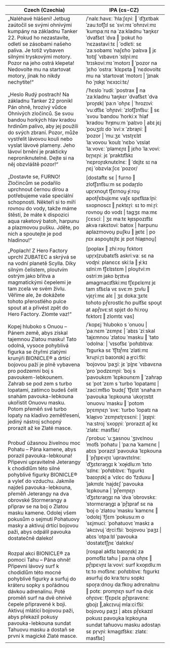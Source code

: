 <table>
<thead>
  <tr>
    <th>Czech (Czechia)</th>
    <th>IPA (cs-CZ)</th>
  </tr>
</thead>
<tbody>
  <tr>
    <td>„Naléhavé hlášení! Jetbug zaútočil se svými ohnivými kumpány na základnu Tanker 22. Pokud ho nezastavíte, odletí se zásobami našeho paliva. Je totiž vybaven silnými tryskovými motory. Pozor na jeho ostrá klepeta! Nedovolte mu na startovat motory, jinak ho nikdy nechytíte!“</td>
    <td>
      <span class="IPA">/ˈnalɛːɦavɛː ˈɦlaːʃɛɲiː ‖ ˈd͡ʒɛtbak ˈzauːtot͡ʃɪl sɛ ˈsviːmɪ ˈoɦnɪviːmɪ ˈkumpaːnɪ na ˈzaːkladnu ˈtaŋkɛr ˈdvat͡sɛt ˈdva ‖ ˈpokut ɦo ˈnɛzastaviːtɛ | ˈodlɛtiː sɛ ˈzaːsobamɪ ˈnaʃɛɦo ˈpalɪva ‖ jɛ ˈtotɪʃ ˈvɪbavɛn ˈsɪlɲiːmɪ ˈtrɪskoviːmɪ ˈmotorɪ ‖ ˈpozor na ˈjɛɦo ˈostraː ˈklɛpɛta ‖ ˈnɛdovoltɛ mu na ˈstartovat ˈmotorɪ | ˈjɪnak ɦo ˈɲɪkɟɪ ˈnɛxɪciːtɛ/</span>
    </td>
  </tr>
  <tr>
    <td>„Heslo Rudý postrach! Na základnu Tanker 22 pronikl Pán ohně, hrozivý vůdce Ohnivých zločinců. Se svou bandou horkých hlav kradou hrdinům palivo, aby jej použili do svých zbraní. Pozor, může vystřelit lávovou kouli nebo vyslat lávové plameny. Jeho lávoví brnění je prakticky neproniknutelné. Dejte si na něj obzvláště pozor!“</td>
    <td>
      <span class="IPA">/ˈɦɛslo ˈrudiː ˈpostrax ‖ na ˈzaːkladnu ˈtaŋkɛr ˈdvat͡sɛt ˈdva ˈproɲɪkl̩ ˈpaːn ˈoɦɲɛ | ˈɦrozɪviː ˈvuːdt͡sɛ ˈoɦɲɪviː ˈzlot͡ʃɪnt͡suː ‖ sɛ ˈsvou ˈbandou ˈɦorkiːx ˈɦlaf ˈkradou ˈɦrɟɪnuːm ˈpalɪvo | abɪ jɛj ˈpouʒɪlɪ do ˈsviːx ˈzbraɲiː ‖ ˈpozor | ˈmuːʒɛ ˈvɪstr̝ɛlɪt ˈlaːvovou ˈkoulɪ ˈnɛbo ˈvɪslat ˈlaːvovɛː ˈplamɛɲɪ ‖ jɛɦo ˈlaːvoviː br̩ɲɛɲiː jɛ ˈpraktɪt͡skɪ ˈnɛproɲɪknutɛlnɛː ‖ ˈdɛjtɛ sɪ na ɲɛj ˈobzvlaːʃcɛ ˈpozor/</span>
    </td>
  </tr>
  <tr>
    <td>„Dostavte se, FURNO! Zločincům se podařilo uprchnout černou dírou a potřebujeme vaše speciální schopnosti. Někteří si to míří rovnou do vody, takže máme štěstí, že máte k dispozici aqua raketový batoh, harpunu a plazmovou pušku. Jděte, po nich a spoutejte je pod hladinou!“</td>
    <td>[dostaftɛ sɛ | furno ‖ zlot͡ʃɪnt͡suːm sɛ podar̝ɪlo upr̩xnou̯t t͡ʃɛrnou̯ ɟiːrou̯ apotr̝̊ɛbujɛmɛ vaʃɛ spɛt͡sɪaːlɲiː sxopnoscɪ ‖ ɲɛktɛr̝iː sɪ to miːr̝iː rovnou̯ do vodɪ | taɡʒɛ maːmɛ ʃcɛsciː | ʒɛ maːtɛ kɟɪspozɪt͡sɪ akva rakɛtoviː batox | ɦarpunu aplazmovou̯ puʃku ‖ jɟɛtɛ | po ɲɪx aspou̯tɛjtɛ jɛ pot ɦlaɟɪnou̯]</td>
  </tr>
  <tr>
    <td>„Poplach! Z Hero Factory uprchl ZUBATEC a skrývá se na vodní planetě Scylla. Díky silným čelistem, ploutvím ostrým jako břitva a magmatickými čepelemi je tam zcela ve svém živlu. Věříme ale, že dokážete tohoto přerostlého pulce spout at a přivést zpět do Hero Factory. Zlomte vaz!“</td>
    <td>[poplax ‖ zɦiːrou̯ fɛktorɪ upr̩xl̩zubatɛt͡s askriːvaː sɛ na vodɲiː planɛcɛ skiːla ‖ ɟiːkɪ sɪlniːm t͡ʃɛlɪstɛm | plou̯tviːm ostriːm jako br̝ɪtva amaɡmacɪt͡skiːmɪ t͡ʃɛpɛlɛmɪ jɛ tam st͡sɛla vɛ svɛːm ʒɪvlu ‖ vjɛr̝iːmɛ alɛ | ʒɛ dokaːʒɛtɛ toɦoto pr̝̊ɛrostlɛːɦo pult͡sɛ spou̯t at apr̝̊ɪvɛːst spjɛt do ɦiːrou̯ fɛktorɪ ‖ zlomtɛ vas]</td>
  </tr>
  <tr>
    <td>Kopej hluboko s Onuou – Pánem země, abys získal tajemnou Zlatou masku! Tato odolná, vysoce pohyblivá figurka se čtyřmi zlatými krunýři BIONICLE® a drtící bojovou paží je plně vybavena pro podzemní boj s pavoukem-lebkounem. Zahrab se pod zem s turbo lopatami, zatímco budeš čelit snahám pavouka-lebkouna ukořistit Onuovu masku. Potom přeměň své turbo lopaty na kladivo zemětřesení, jediný nástroj schopný prorazit až ke Zlaté masce.</td>
    <td>
      <span class="IPA">/ˈkopɛj ˈɦluboko s ˈonuou | ˈpaːnɛm ˈzɛmɲɛ | ˈabɪs ˈziːskal ˈtajɛmnou ˈzlatou ˈmasku ‖ ˈtato ˈodolnaː | ˈvɪsot͡sɛ ˈpoɦɪblɪvaː ˈfɪgurka sɛ ˈt͡ʃtɪr̝̊mɪ ˈzlatiːmɪ ˈkruɲiːr̝ɪ baɪonɪkl̩ a ɟr̩ciːt͡siː ˈbojovou ˈpaʒiː jɛ ˈpl̩ɲɛ ˈvɪbavɛna ˈpro ˈpodzɛmɲiː ˈboj s ˈpavoukɛm ˈlɛpkounɛm ‖ ˈzaɦrap sɛ ˈpot ˈzɛm s ˈturbo ˈlopatamɪ | ˈzaciːmt͡so ˈbudɛʃ ˈt͡ʃɛlɪt ˈsnaɦaːm ˈpavouka ˈlɛpkouna ˈukor̝ɪstɪt ˈonuovu ˈmasku ‖ ˈpotom ˈpr̝ɛmɲɛɲ ˈsvɛː ˈturbo ˈlopatɪ na ˈklaɟɪvo ˈzɛmɲɛtr̝ɛsɛniː | ˈjɛɟɪɲiː ˈnaːstroj ˈsxopɲiː ˈprorazɪt aʃ kɛ ˈzlatɛː mast͡sɛ/</span>
    </td>
  </tr>
  <tr>
    <td>Probuď úžasnou živelnou moc Pohatu – Pána kamene, abys porazil pavouka-lebkouna! Připevni upravitelné Jeterangy k chodidlům této silné pohyblivé figurky BIONICLE® a vyleť do vzduchu. Jakmile najdeš pavouka-lebkouna, přeměň Jeterangy na dva obrovské Stormerangy a připrav se na boj o Zlatou masku kamene. Odolej všem pokusům o sejmutí Pohatuovy masky a aktivuj drtící bojovou paži, abys odpálil pavouka dostatečně daleko!</td>
    <td>/ˈprobuc ˈuːʒasnou ˈʒɪvɛlnou ˈmot͡s ˈpoɦatu | ˈpaːna ˈkamɛnɛ | abɪs ˈporazɪl ˈpavouka ˈlɛpkouna ‖ ˈpr̝̊ɪpɛvɲɪ ˈupravɪtɛlnɛː ˈd͡ʒɛtɛraŋgɪ k ˈxoɟidluːm ˈtɛto ˈsɪlnɛː ˈpoɦɪblɪvɛː ˈfɪgurkɪ ˈbaɪoɲɪkl̩ a ˈvɪlɛc do ˈfzduxu ‖ ˈjakmɪlɛ ˈnajdɛʃ ˈpavouka ˈlɛpkouna | ˈpr̝̊emɲɛɲ ˈd͡ʒɛtɛraŋgɪ na ˈdva ˈobrovskɛː ˈstormɛraŋgɪ a ˈpr̝̊ɪpraf sɛ na ˈboj o ˈzlatou ˈmasku ˈkamɛnɛ ‖ ˈodolɛj ˈfʃɛm ˈpokusuːm o ˈsɛjmuciː ˈpoɦatuovɪ ˈmaskɪ a ˈakcɪvuj ˈdr̩ciːt͡siː ˈbojovou ˈpaʒɪ | abɪs ˈotpaːlɪl ˈpavouka ˈdostatɛt͡ʃɲɛ ˈdalɛko/</td>
  </tr>
  <tr>
    <td>Rozpal akci BIONICLE® za pomoci Tahu – Pána ohně! Připevni lávový surf k chodidlům této mocné pohyblivé figurky a surfuj do kráteru sopky s pořádnou dávkou adrenalinu. Poté proměň surf na dvě ohnivé čepele připravené k boji. Aktivuj mlátící bojovou paži, abys překazil pokusy pavouka-lebkouna sundat Tahuovu masku a dostaň se první k magické Zlaté masce.</td>
    <td>[rospal akt͡sɪ baɪoɲɪkl̩ za pomot͡sɪ taɦu | paːna oɦɲɛ ‖ pr̝̊ɪpɛvɲɪ laːvoviː surf kxoɟɪdluːm tɛːto mot͡snɛː poɦɪblɪvɛː fɪɡurkɪ asurfuj do kraːtɛru sopkɪ spor̝aːdnou̯ daːfkou̯ adrɛnalɪnu ‖ potɛː promɲɛɲ surf na dvjɛ oɦɲɪvɛː t͡ʃɛpɛlɛ pr̝̊ɪpravɛnɛː ɡbojɪ ‖,akcɪvuj mlaːciːt͡siː bojovou̯ paʒɪ | abɪs pr̝̊ɛkazɪl pokusɪ pavou̯ka lɛpkou̯na sundat taɦuovu masku adostaɲ sɛ pr̩vɲiː kmaɡɪt͡skɛː zlatɛː mast͡sɛ]</td>
  </tr>
</tbody>
</table>

